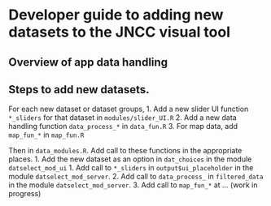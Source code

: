# Developer guide to adding new datasets to the JNCC visual tool

## Overview of app data handling

## Steps to add new datasets.

For each new dataset or dataset groups, 1. Add a new slider UI function `*_sliders` for that dataset in `modules/slider_UI.R` 2. Add a new data handling function `data_process_*` in `data_fun.R` 3. For map data, add `map_fun_*` in `map_fun.R`

Then in `data_modules.R`. Add call to these functions in the appropriate places. 1. Add the new dataset as an option in `dat_choices` in the module `datselect_mod_ui` 1. Add call to `*_sliders` in `output$ui_placeholder` in the module `datselect_mod_server`. 2. Add call to `data_process_` in `filtered_data` in the module `datselect_mod_server`. 3. Add call to `map_fun_*` at ... (work in progress)
